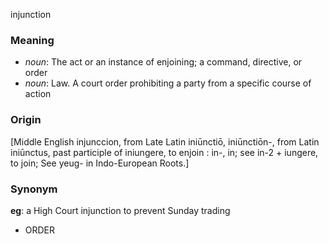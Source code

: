 injunction
### Meaning
+ _noun_: The act or an instance of enjoining; a command, directive, or order
+ _noun_: Law. A court order prohibiting a party from a specific course of action

### Origin

[Middle English injunccion, from Late Latin iniūnctiō, iniūnctiōn-, from Latin iniūnctus, past participle of iniungere, to enjoin : in-, in; see in-2 + iungere, to join; See yeug- in Indo-European Roots.]

### Synonym

__eg__: a High Court injunction to prevent Sunday trading

+ ORDER


